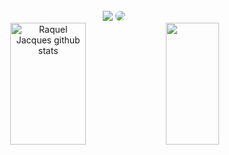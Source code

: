 <div align="center"> 
  <br>
  <a href = "mailto:raquelv.jacques@gmail.com"> <img src="https://img.shields.io/badge/-Gmail-%23333?style=for-the-badge&logo=gmail&logoColor=white" target="_blank"></a>
  <a href="https://www.linkedin.com/in/raqueljacques/" target="_blank"><img src="https://img.shields.io/badge/-LinkedIn-%230077B5?style=for-the-badge&logo=linkedin&logoColor=white" style="border-radius: 30px" target="_blank"></a> 
    <br>
</div>

<div align="center">  
  <img width="49%" height="195px" src="https://github-readme-stats.vercel.app/api?username=raqueljacques&show_icons=true&count_private=true&hide_border=true&title_color=ff91a4&icon_color=ff91a4&text_color=c9d1d9&bg_color=0d1117" alt="Raquel Jacques github stats" /> 
  <img width="41%" height="195px" src="https://github-readme-stats.vercel.app/api/top-langs/?username=raqueljacques&layout=compact&hide_border=true&title_color=ff91a4&text_color=ff91a4&bg_color=0d1117" />
</div>

